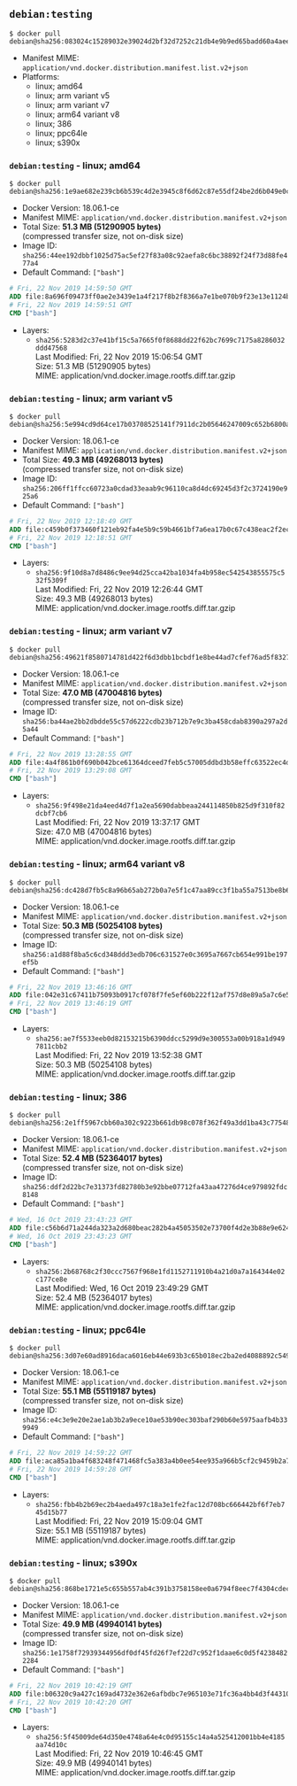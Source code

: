 ## `debian:testing`

```console
$ docker pull debian@sha256:083024c15289032e39024d2bf32d7252c21db4e9b9ed65badd60a4aee229f14a
```

-	Manifest MIME: `application/vnd.docker.distribution.manifest.list.v2+json`
-	Platforms:
	-	linux; amd64
	-	linux; arm variant v5
	-	linux; arm variant v7
	-	linux; arm64 variant v8
	-	linux; 386
	-	linux; ppc64le
	-	linux; s390x

### `debian:testing` - linux; amd64

```console
$ docker pull debian@sha256:1e9ae682e239cb6b539c4d2e3945c8f6d62c87e55df24be2d6b049e0cd6efdfd
```

-	Docker Version: 18.06.1-ce
-	Manifest MIME: `application/vnd.docker.distribution.manifest.v2+json`
-	Total Size: **51.3 MB (51290905 bytes)**  
	(compressed transfer size, not on-disk size)
-	Image ID: `sha256:44ee192dbbf1025d75ac5ef27f83a08c92aefa8c6bc38892f24f73d88fe477a4`
-	Default Command: `["bash"]`

```dockerfile
# Fri, 22 Nov 2019 14:59:50 GMT
ADD file:8a696f09473ff0ae2e3439e1a4f217f8b2f8366a7e1be070b9f23e13e1124bec in / 
# Fri, 22 Nov 2019 14:59:51 GMT
CMD ["bash"]
```

-	Layers:
	-	`sha256:5283d2c37e41bf15c5a7665f0f8688dd22f62bc7699c7175a8286032ddd47568`  
		Last Modified: Fri, 22 Nov 2019 15:06:54 GMT  
		Size: 51.3 MB (51290905 bytes)  
		MIME: application/vnd.docker.image.rootfs.diff.tar.gzip

### `debian:testing` - linux; arm variant v5

```console
$ docker pull debian@sha256:5e994cd9d64ce17b03708525141f7911dc2b05646247009c652b6800a71da7ad
```

-	Docker Version: 18.06.1-ce
-	Manifest MIME: `application/vnd.docker.distribution.manifest.v2+json`
-	Total Size: **49.3 MB (49268013 bytes)**  
	(compressed transfer size, not on-disk size)
-	Image ID: `sha256:206ff1ffcc60723a0cdad33eaab9c96110ca8d4dc69245d3f2c3724190e925a6`
-	Default Command: `["bash"]`

```dockerfile
# Fri, 22 Nov 2019 12:18:49 GMT
ADD file:c459b0f373460f121eb92fa4e5b9c59b4661bf7a6ea17b0c67c438eac2f2ecef in / 
# Fri, 22 Nov 2019 12:18:51 GMT
CMD ["bash"]
```

-	Layers:
	-	`sha256:9f10d8a7d8486c9ee94d25cca42ba1034fa4b958ec542543855575c532f5309f`  
		Last Modified: Fri, 22 Nov 2019 12:26:44 GMT  
		Size: 49.3 MB (49268013 bytes)  
		MIME: application/vnd.docker.image.rootfs.diff.tar.gzip

### `debian:testing` - linux; arm variant v7

```console
$ docker pull debian@sha256:49621f8580714781d422f6d3dbb1bcbdf1e8be44ad7cfef76ad5f8327ed8e332
```

-	Docker Version: 18.06.1-ce
-	Manifest MIME: `application/vnd.docker.distribution.manifest.v2+json`
-	Total Size: **47.0 MB (47004816 bytes)**  
	(compressed transfer size, not on-disk size)
-	Image ID: `sha256:ba44ae2bb2dbdde55c57d6222cdb23b712b7e9c3ba458cdab8390a297a2d5a44`
-	Default Command: `["bash"]`

```dockerfile
# Fri, 22 Nov 2019 13:28:55 GMT
ADD file:4a4f861b0f690b042bce61364dceed7feb5c57005ddbd3b58effc63522ec4de4 in / 
# Fri, 22 Nov 2019 13:29:08 GMT
CMD ["bash"]
```

-	Layers:
	-	`sha256:9f498e21da4eed4d7f1a2ea5690dabbeaa244114850b825d9f310f82dcbf7cb6`  
		Last Modified: Fri, 22 Nov 2019 13:37:17 GMT  
		Size: 47.0 MB (47004816 bytes)  
		MIME: application/vnd.docker.image.rootfs.diff.tar.gzip

### `debian:testing` - linux; arm64 variant v8

```console
$ docker pull debian@sha256:dc428d7fb5c8a96b65ab272b0a7e5f1c47aa89cc3f1ba55a7513be8b62498259
```

-	Docker Version: 18.06.1-ce
-	Manifest MIME: `application/vnd.docker.distribution.manifest.v2+json`
-	Total Size: **50.3 MB (50254108 bytes)**  
	(compressed transfer size, not on-disk size)
-	Image ID: `sha256:a1d88f8ba5c6cd348ddd3edb706c631527e0c3695a7667cb654e991be197ef5b`
-	Default Command: `["bash"]`

```dockerfile
# Fri, 22 Nov 2019 13:46:16 GMT
ADD file:042e31c67411b75093b0917cf078f7fe5ef60b222f12af757d8e89a5a7c6e540 in / 
# Fri, 22 Nov 2019 13:46:19 GMT
CMD ["bash"]
```

-	Layers:
	-	`sha256:ae7f5533eeb0d82153215b6390ddcc5299d9e300553a00b918a1d9497811cbb2`  
		Last Modified: Fri, 22 Nov 2019 13:52:38 GMT  
		Size: 50.3 MB (50254108 bytes)  
		MIME: application/vnd.docker.image.rootfs.diff.tar.gzip

### `debian:testing` - linux; 386

```console
$ docker pull debian@sha256:2e1ff5967cbb60a302c9223b661db98c078f362f49a3dd1ba43c77548e2fc142
```

-	Docker Version: 18.06.1-ce
-	Manifest MIME: `application/vnd.docker.distribution.manifest.v2+json`
-	Total Size: **52.4 MB (52364017 bytes)**  
	(compressed transfer size, not on-disk size)
-	Image ID: `sha256:ddf2d22bc7e31373fd82780b3e92bbe07712fa43aa47276d4ce979892fdc8148`
-	Default Command: `["bash"]`

```dockerfile
# Wed, 16 Oct 2019 23:43:23 GMT
ADD file:c56b6d71a244da323a2d680beac282b4a45053502e73700f4d2e3b88e9e624c7 in / 
# Wed, 16 Oct 2019 23:43:23 GMT
CMD ["bash"]
```

-	Layers:
	-	`sha256:2b68768c2f30ccc7567f968e1fd1152711910b4a21d0a7a164344e02c177ce8e`  
		Last Modified: Wed, 16 Oct 2019 23:49:29 GMT  
		Size: 52.4 MB (52364017 bytes)  
		MIME: application/vnd.docker.image.rootfs.diff.tar.gzip

### `debian:testing` - linux; ppc64le

```console
$ docker pull debian@sha256:3d07e60ad8916daca6016eb44e693b3c65b018ec2ba2ed4088892c549a561243
```

-	Docker Version: 18.06.1-ce
-	Manifest MIME: `application/vnd.docker.distribution.manifest.v2+json`
-	Total Size: **55.1 MB (55119187 bytes)**  
	(compressed transfer size, not on-disk size)
-	Image ID: `sha256:e4c3e9e20e2ae1ab3b2a9ece10ae53b90ec303baf290b60e5975aafb4b339949`
-	Default Command: `["bash"]`

```dockerfile
# Fri, 22 Nov 2019 14:59:22 GMT
ADD file:aca85a1ba4f683248f471468fc5a383a4b0ee54ee935a966b5cf2c9459b2a738 in / 
# Fri, 22 Nov 2019 14:59:28 GMT
CMD ["bash"]
```

-	Layers:
	-	`sha256:fbb4b2b69ec2b4aeda497c18a3e1fe2fac12d708bc666442bf6f7eb745d15b77`  
		Last Modified: Fri, 22 Nov 2019 15:09:04 GMT  
		Size: 55.1 MB (55119187 bytes)  
		MIME: application/vnd.docker.image.rootfs.diff.tar.gzip

### `debian:testing` - linux; s390x

```console
$ docker pull debian@sha256:868be1721e5c655b557ab4c391b3758158ee0a6794f8eec7f4304cdec2142733
```

-	Docker Version: 18.06.1-ce
-	Manifest MIME: `application/vnd.docker.distribution.manifest.v2+json`
-	Total Size: **49.9 MB (49940141 bytes)**  
	(compressed transfer size, not on-disk size)
-	Image ID: `sha256:1e1758f72939344956df0df45fd26f7ef22d7c952f1daae6c0d5f42384822284`
-	Default Command: `["bash"]`

```dockerfile
# Fri, 22 Nov 2019 10:42:19 GMT
ADD file:b06320c9a427c169ad4732e362e6afbdbc7e965103e71fc36a4bb4d3f44310a7 in / 
# Fri, 22 Nov 2019 10:42:20 GMT
CMD ["bash"]
```

-	Layers:
	-	`sha256:5f45009de64d350e4748a64e4c0d95155c14a4a525412001bb4e4185aa74d10c`  
		Last Modified: Fri, 22 Nov 2019 10:46:45 GMT  
		Size: 49.9 MB (49940141 bytes)  
		MIME: application/vnd.docker.image.rootfs.diff.tar.gzip
